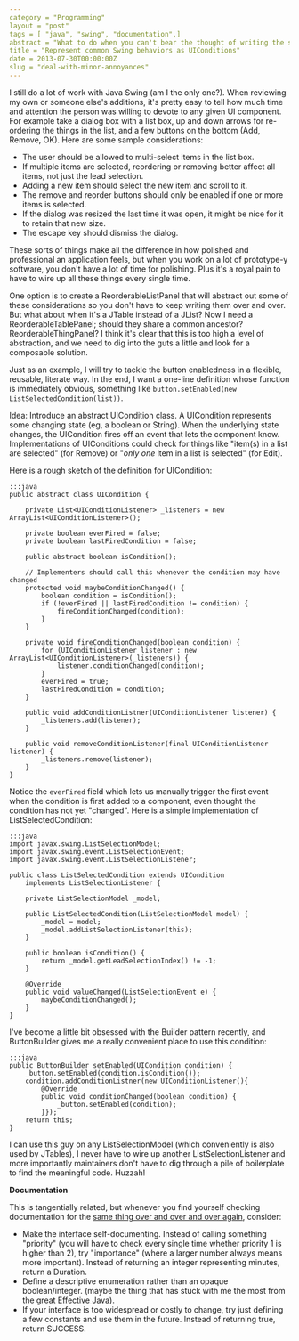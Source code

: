 ```yaml
---
category = "Programming"
layout = "post"
tags = [ "java", "swing", "documentation",]
abstract = "What to do when you can't bear the thought of writing the same GUI code for the nine thousandth time"
title = "Represent common Swing behaviors as UIConditions"
date = 2013-07-30T00:00:00Z
slug = "deal-with-minor-annoyances"
---
```


I still do a lot of work with Java Swing (am I the only one?). When
reviewing my own or someone else's additions, it's pretty easy to tell
how much time and attention the person was willing to devote to any
given UI component. For example take a dialog box with a list box, up
and down arrows for re-ordering the things in the list, and a few
buttons on the bottom (Add, Remove, OK). Here are some sample
considerations:

 * The user should be allowed to multi-select items in the list box.
 * If multiple items are selected, reordering or removing better
   affect all items, not just the lead selection.
 * Adding a new item should select the new item and scroll to it.
 * The remove and reorder buttons should only be enabled if one or
   more items is selected.
 * If the dialog was resized the last time it was open, it might be
   nice for it to retain that new size.
 * The escape key should dismiss the dialog.

These sorts of things make all the difference in how polished and
professional an application feels, but when you work on a lot of
prototype-y software, you don't have a lot of time for polishing. Plus
it's a royal pain to have to wire up all these things every single
time.

One option is to create a ReorderableListPanel that will abstract out
some of these considerations so you don't have to keep writing them
over and over. But what about when it's a JTable instead of a JList?
Now I need a ReorderableTablePanel; should they share a common
ancestor? ReorderableThingPanel? I think it's clear that this is too
high a level of abstraction, and we need to dig into the guts a little
and look for a composable solution.

Just as an example, I will try to tackle the button enabledness in a
flexible, reusable, literate way. In the end, I want a one-line
definition whose function is immediately obvious, something like
`button.setEnabled(new ListSelectedCondition(list))`.

Idea: Introduce an abstract UICondition class. A UICondition
represents some changing state (eg, a boolean or String). When the
underlying state changes, the UICondition fires off an event that lets
the component know. Implementations of UIConditions could check for
things like "item(s) in a list are selected" (for Remove) or "*only one*
item in a list is selected" (for Edit). 

Here is a rough sketch of the definition for UICondition:

    :::java
    public abstract class UICondition {

        private List<UIConditionListener> _listeners = new ArrayList<UIConditionListener>();

        private boolean everFired = false;
        private boolean lastFiredCondition = false;

        public abstract boolean isCondition();

        // Implementers should call this whenever the condition may have changed
        protected void maybeConditionChanged() {
            boolean condition = isCondition();
            if (!everFired || lastFiredCondition != condition) {
                fireConditionChanged(condition);
            }
        }	

        private void fireConditionChanged(boolean condition) {
            for (UIConditionListener listener : new ArrayList<UIConditionListener>(_listeners)) {
                listener.conditionChanged(condition);
            }
            everFired = true;
            lastFiredCondition = condition;
        }	

        public void addConditionListner(UIConditionListener listener) {
            _listeners.add(listener);
        }	

        public void removeConditionListener(final UIConditionListener listener) {
            _listeners.remove(listener);
        }	
    }


Notice the `everFired` field which lets us manually trigger the first
event when the condition is first added to a component, even thought
the condition has not yet "changed". Here is a simple implementation
of ListSelectedCondition:

    :::java
    import javax.swing.ListSelectionModel;
    import javax.swing.event.ListSelectionEvent;
    import javax.swing.event.ListSelectionListener;

    public class ListSelectedCondition extends UICondition
        implements ListSelectionListener {

        private ListSelectionModel _model;

        public ListSelectedCondition(ListSelectionModel model) {
            _model = model;
            _model.addListSelectionListener(this);
        }

        public boolean isCondition() {
            return _model.getLeadSelectionIndex() != -1;
        }

        @Override
        public void valueChanged(ListSelectionEvent e) {
            maybeConditionChanged();
        }	
    }

I've become a little bit obsessed with the Builder pattern recently,
and ButtonBuilder gives me a really convenient place to use this
condition:

    :::java
    public ButtonBuilder setEnabled(UICondition condition) {
        _button.setEnabled(condition.isCondition());
        condition.addConditionListner(new UIConditionListener(){
            @Override
            public void conditionChanged(boolean condition) {
                _button.setEnabled(condition);
            }});
        return this;
    }

I can use this guy on any ListSelectionModel (which conveniently is
also used by JTables), I never have to wire up another
ListSelectionListener and more importantly maintainers don't have to
dig through a pile of boilerplate to find the meaningful code. Huzzah!


**Documentation**

This is tangentially related, but whenever you find yourself checking
documentation for the [same thing over and over and over again](http://thecodelesscode.com/case/104), consider:

 * Make the interface self-documenting. Instead of calling something
   "priority" (you will have to check every single time whether
   priority 1 is higher than 2), try "importance" (where a larger
   number always means more important). Instead of returning an
   integer representing minutes, return a Duration.
 * Define a descriptive enumeration rather than an opaque
   boolean/integer. (maybe the thing that has stuck with me the most
   from the great [Effective Java](http://www.powells.com/biblio/9780321356680)).
 * If your interface is too widespread or costly to change, try just
   defining a few constants and use them in the future. Instead of
   returning true, return SUCCESS.